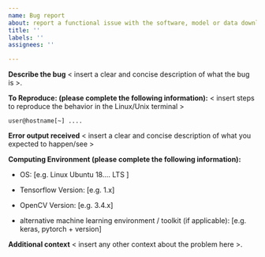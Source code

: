 ```yaml
---
name: Bug report
about: report a functional issue with the software, model or data download
title: ''
labels: ''
assignees: ''

---
```


**Describe the bug**
< insert a clear and concise description of what the bug is >.

**To Reproduce: (please complete the following information):**
< insert steps to reproduce the behavior in the Linux/Unix terminal >
```
user@hostname[~] ....
```

**Error output received**
< insert a clear and concise description of what you expected to happen/see >

**Computing Environment (please complete the following information):**
 - OS: [e.g. Linux Ubuntu 18.... LTS ]
 - Tensorflow Version:  [e.g. 1.x]
 - OpenCV Version: [e.g. 3.4.x]
 
 - alternative machine learning environment / toolkit (if applicable): [e.g. keras, pytorch + version]


**Additional context**
< insert any other context about the problem here >.
